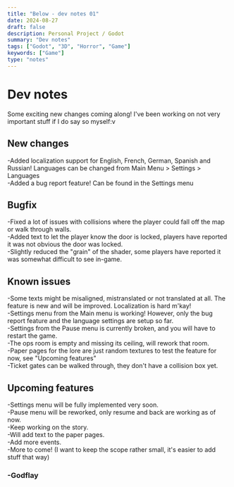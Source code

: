 ```yaml
---
title: "Below - dev notes 01"
date: 2024-08-27
draft: false
description: Personal Project / Godot
summary: "Dev notes"
tags: ["Godot", "3D", "Horror", "Game"]
keywords: ["Game"]
type: "notes"
---
```

# Dev notes
Some exciting new changes coming along! I've been working on not very important stuff if I do say so myself:v<br/>
## New changes
-Added localization support for English, French, German, Spanish and Russian! Languages can be changed from Main Menu > Settings > Languages<br/>
-Added a bug report feature! Can be found in the Settings menu<br/>
## Bugfix
-Fixed a lot of issues with collisions where the player could fall off the map or walk through walls.<br/>
-Added text to let the player know the door is locked, players have reported it was not obvious the door was locked.<br/>
-Slightly reduced the "grain" of the shader, some players have reported it was somewhat difficult to see in-game.<br/>
## Known issues
-Some texts might be misaligned, mistranslated or not translated at all. The feature is new and will be improved. Localization is hard m'kay!<br/>
-Settings menu from the Main menu is working! However, only the bug report feature and the language settings are setup so far.<br/>
-Settings from the Pause menu is currently broken, and you will have to restart the game.<br/>
-The ops room is empty and missing its ceiling, will rework that room.<br/>
-Paper pages for the lore are just random textures to test the feature for now, see "Upcoming features"<br/>
-Ticket gates can be walked through, they don't have a collision box yet.</br>
## Upcoming features
-Settings menu will be fully implemented very soon.<br/>
-Pause menu will be reworked, only resume and back are working as of now.<br/>
-Keep working on the story.<br/>
-Will add text to the paper pages.</br>
-Add more events.<br/>
-More to come! (I want to keep the scope rather small, it's easier to add stuff that way)</br>

### -Godflay